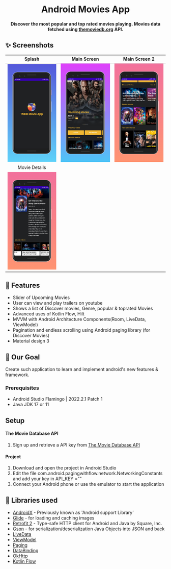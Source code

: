 <h1 align="center">Android Movies App</h1>
<h4 align="center">
	Discover the most popular and top rated movies playing. Movies data fetched using <a href="https://www.themoviedb.org/">themoviedb.org</a> API.
</h4>

## ✨ Screenshots
| Splash | Main Screen |  Main Screen 2 |
|:-:|:-:|:-:|
| ![Fist](screenshots/ss1.jpg?raw=true) | ![3](screenshots/ss2.jpg?raw=true) | ![3](screenshots/ss3.jpg?raw=true) |
| Movie Details |
| ![4](screenshots/ss4.jpg?raw=true) | 

## 🌟 Features
*   Slider of Upcoming Movies
*   User can view and play trailers on youtube
*   Shows a list of Discover movies, Genre, popular & toprated Movies
*   Advanced uses of Kotlin Flow, Hilt
*   MVVM with Android Architecture Components(Room, LiveData, ViewModel)
*   Pagination and endless scrolling using Android paging library (for Discover Movies)
*   Material design 3

## 🚀 Our Goal
Create such application to learn and implement android's new features & framework.

### Prerequisites
*   Android Studio Flamingo | 2022.2.1 Patch 1
*   Java JDK 17 or 11
## Setup

#### The Movie Database API
1. Sign up and retrieve a API key from [The Movie Database API](https://www.themoviedb.org/documentation/api)

#### Project
1. Download and open the project in Android Studio
2. Edit the file com.android.pagingwithflow.network.NetworkingConstants and add your key in API_KEY =""
3. Connect your Android phone or use the emulator to start the application


## 📃 Libraries used
*   [AndroidX](https://developer.android.com/jetpack/androidx/) - Previously known as 'Android support Library'
*   [Glide](https://github.com/bumptech/glide) - for loading and caching images
*   [Retrofit 2](https://github.com/square/retrofit) - Type-safe HTTP client for Android and Java by Square, Inc.
*   [Gson](https://github.com/google/gson) - for serialization/deserialization Java Objects into JSON and back
*   [LiveData](https://developer.android.com/topic/libraries/architecture/livedata)
*   [ViewModel](https://developer.android.com/topic/libraries/architecture/viewmodel)
*   [Paging](https://developer.android.com/topic/libraries/architecture/paging/)
*   [DataBinding](https://developer.android.com/topic/libraries/data-binding/)
*   [OkHttp](https://github.com/square/okhttp)
*   [Kotlin Flow](https://developer.android.com/kotlin/flow)
